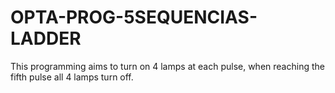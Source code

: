 # OPTA-PROG-5SEQUENCIAS-LADDER
This programming aims to turn on 4 lamps at each pulse, when reaching the fifth pulse all 4 lamps turn off.
